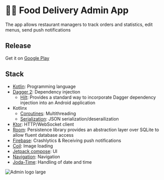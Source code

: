 # 👩‍🍳 Food Delivery Admin App

The app allows restaurant managers to track orders and statistics, edit menus, send push notifications

## Release

Get it on [Google Play](https://play.google.com/store/apps/details?id=com.bunbeauty.fooddeliveryadmin)

## Stack

- [Kotlin](https://kotlinlang.org/): Programming language
- [Dagger 2](https://dagger.dev/): Dependency injection
    - [Hilt](https://dagger.dev/hilt/): Provides a standard way to incorporate Dagger dependency injection into an Android application
- Kotlinx
    - [Coroutines](https://github.com/Kotlin/kotlinx.coroutines): Multithreading
    - [Serialization](https://github.com/Kotlin/kotlinx.serialization): JSON serialization/deserailization
- [Ktor](https://ktor.io/): HTTP/WebSocket client
- [Room](https://developer.android.com/training/data-storage/room): Persistence library provides an abstraction layer over SQLite to allow fluent database access
- [Firebase](https://firebase.google.com/): Crashlytics & Receiving push notifications
- [Coil](https://coil-kt.github.io/coil/): Image loading
- [Jetpack compose](https://developer.android.com/jetpack/compose): UI
- [Navigation](https://developer.android.com/jetpack/androidx/releases/navigation): Navigation
- [Joda-Time](https://www.joda.org/joda-time/): Handling of date and time

![Admin logo large](https://github.com/xidealo/FoodDeliveryAdmin/assets/36783631/5d4792ac-5753-4c83-b6e8-d5533ce787b3)
